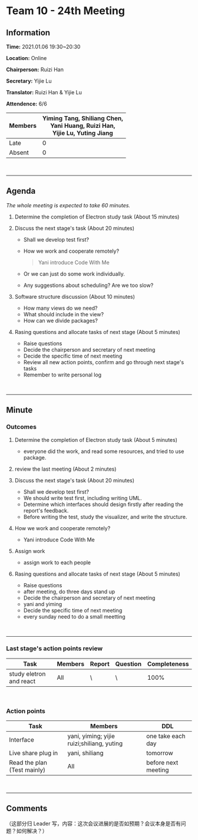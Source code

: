 # Team 10 - 24th Meeting 

## Information

**Time:** 2021.01.06 19:30~20:30

**Location:** Online

**Chairperson:** Ruizi Han

**Secretary:** Yijie Lu

**Translator:** Ruizi Han & Yijie Lu

**Attendence:** 6/6

| **Members** | **Yiming Tang, Shiliang Chen, <br>Yani Huang, Ruizi Han, <br>Yijie Lu, Yuting Jiang** |
| ----------- | ------------------------------------------------------------ |
| Late        | 0                                                            |
| Absent      | 0                                                            |


<br>

------

## Agenda


*The whole meeting is expected to take 60 minutes.*

1. Determine the completion of Electron study task (About 15 minutes)

2. Discuss the next stage's task (About 20 minutes)

	- Shall we develop test first?
	
	- How we work and cooperate remotely? 
	
	  > Yani introduce Code With Me
	
	- Or we can just do some work individually.
	
	- Any suggestions about scheduling? Are we too slow?
3. Software structure discussion (About 10 minutes)

	- How many views do we need?
	- What should include in the view?
	- How can we divide packages?
4. Rasing questions and allocate tasks of next stage (About 5 minutes)

	- Raise questions
	- Decide the chairperson and secretary of next meeting
	- Decide the specific time of next meeting
	- Review all new action points, confirm and go through next stage's tasks
	- Remember to write personal log

<br>

------

## Minute



### Outcomes

1. Determine the completion of Electron study task (About 5 minutes)

    - everyone did the work, and read some resources, and tried to use package.  
      
2. review the last meeting (About 2 minutes)

3. Discuss the next stage's task (About 20 minutes)

	- Shall we develop test first?
	- We should write test first, including writing UML.
	- Determine which interfaces should design firstly after reading the report's feedback.
    - Before writing the test, study the visualizer, and write the structure.
	
4. How we work and cooperate remotely? 
	
   - Yani introduce Code With Me
	
5. Assign work
   - assign work to each people	
   
4. Rasing questions and allocate tasks of next stage (About 5 minutes)

	- Raise questions
	- after meeting, do three days stand up
	- Decide the chairperson and secretary of next meeting
	- yani and yiming
	- Decide the specific time of next meeting
	- every sunday need to do a small meetting 

<br>

-------


### Last stage's action points review

| **Task** | **Members** | **Report** | **Question** | **Completeness** |
| -------- | --------- | -------- | -------- | ---------- |
| study eletron and react        | All           |  \        |   \       |    100%        |

<br>

### Action points

| **Task** | **Members** | **DDL** |
| -------- | ---------- | ------- |
| Interface  | yani, yiming; yijie ruizi;shiliang, yuting  | one take each day |
| Live share plug in| yani, shiliang| tomorrow |
| Read the plan (Test mainly) | All | before next meeting|

<br>



-------

## Comments

（这部分归 Leader 写，内容：这次会议进展的是否如预期？会议本身是否有问题？如何解决？）




